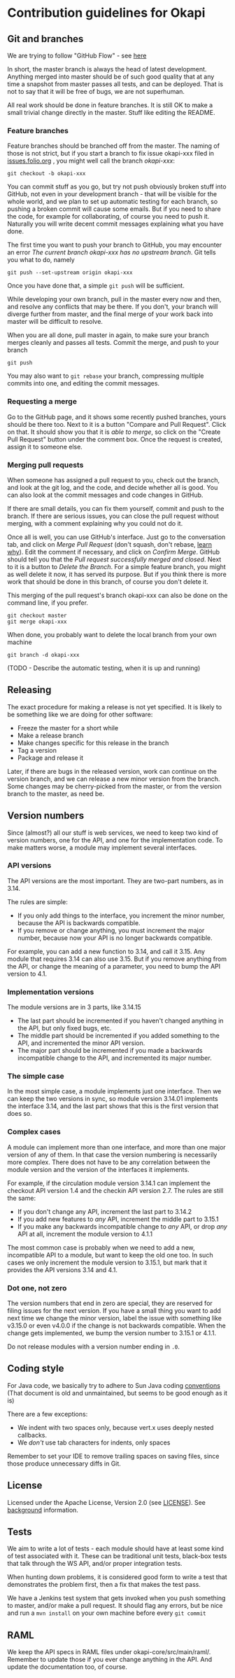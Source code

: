 # Contribution guidelines for Okapi

## Git and branches

We are trying to follow "GitHub Flow" - see
[here](http://scottchacon.com/2011/08/31/github-flow.html)

In short, the master branch is always the head of latest development. Anything
merged into master should be of such good quality that at any time a snapshot
from master passes all tests, and can be deployed. That is not to say that it
will be free of bugs, we are not superhuman.

All real work should be done in feature branches. It is still OK to make a
small trivial change directly in the master. Stuff like editing the README.


### Feature branches

Feature branches should be branched off from the master. The naming of those
is not strict, but if you start a branch to fix issue okapi-xxx filed in
[issues.folio.org](https://issues.folio.org/) , you might well call the
branch _okapi-xxx_:

    git checkout -b okapi-xxx

You can commit stuff as you go, but try not push obviously broken stuff into
GitHub, not even in your development branch - that will be visible for the
whole world, and we plan to set up automatic testing for each branch, so
pushing a broken commit will cause some emails. But if you need to share the
code, for example for collaborating, of course you need to push it. Naturally
you will write decent commit messages explaining what you have done.

The first time you want to push your branch to GitHub, you may encounter an
error _The current branch okapi-xxx has no upstream branch_. Git tells you
what to do, namely

    git push --set-upstream origin okapi-xxx

Once you have done that, a simple `git push` will be sufficient.

While developing your own branch, pull in the master every now and then, and
resolve any conflicts that may be there. If you don't, your branch
will diverge further from master, and the final merge of your work
back into master will be difficult to resolve.

When you are all done, pull master in again, to make sure your branch merges
cleanly and passes all tests. Commit the merge, and push to your branch

    git push

You may also want to `git rebase` your branch, compressing multiple commits
into one, and editing the commit messages.

### Requesting a merge

Go to the GitHub page, and it shows some recently pushed branches, yours should
be there too. Next to it is a button "Compare and Pull Request". Click on that.
It should show you that it is _able to merge_, so click on the "Create Pull
Request" button under the comment box. Once the request is created, assign it
to someone else.


### Merging pull requests

When someone has assigned a pull request to you, check out the branch, and
look at the git log, and the code, and decide whether all is good.
You can also look at the commit messages and code changes in GitHub.

If there are small details, you can fix them yourself, commit and push to the
branch. If there are serious issues, you can close the pull request without
merging, with a comment explaining why you could not do it.

Once all is well, you can use GitHub's interface. Just go to the
conversation tab, and click on _Merge Pull Request_ (don't squash, don't rebase,
[learn why](https://git-scm.com/book/en/v2/Git-Branching-Rebasing#The-Perils-of-Rebasing)).
Edit the comment if
necessary, and click on _Confirm Merge_. GitHub should tell you that the
_Pull request successfully merged and closed_. Next to it is a button to
_Delete the Branch_. For a simple feature branch, you might as well delete
it now, it has served its purpose. But if you think there is more work that
should be done in this branch, of course you don't delete it.

This merging of the pull request's branch okapi-xxx can also be done on the
command line, if you prefer.

    git checkout master
    git merge okapi-xxx

When done, you probably want to delete the local branch from your own machine

    git branch -d okapi-xxx

(TODO - Describe the automatic testing, when it is up and running)

## Releasing

The exact procedure for making a release is not yet specified. It is likely to
be something like we are doing for other software:

* Freeze the master for a short while
* Make a release branch
* Make changes specific for this release in the branch
* Tag a version
* Package and release it

Later, if there are bugs in the released version, work can continue on the
version branch, and we can release a new minor version from the branch. Some
changes may be cherry-picked from the master, or from the version branch to the
master, as need be.

## Version numbers

Since (almost?) all our stuff is web services, we need to keep two kind of
version numbers, one for the API, and one for the implementation code. To
make matters worse, a module may implement several interfaces.


### API versions

The API versions are the most important. They are two-part numbers, as in 3.14.

The rules are simple:

* If you only add things to the interface, you increment the minor number,
  because the API is backwards compatible.
* If you remove or change anything, you must increment the major number, because
  now your API is no longer backwards compatible.

For example, you can add a new function to 3.14, and call it 3.15. Any module
that requires 3.14 can also use 3.15. But if you remove anything from the API,
or change the meaning of a parameter, you need to bump the API version to 4.1.

### Implementation versions

The module versions are in 3 parts, like 3.14.15

* The last part should be incremented if you haven't changed anything in the API,
  but only fixed bugs, etc.
* The middle part should be incremented if you added something to the API, and
  incremented the minor API version.
* The major part should be incremented if you made a backwards incompatible change
  to the API, and incremented its major number.


### The simple case

In the most simple case, a module implements just one interface. Then we can
keep the two versions in sync, so module version 3.14.01 implements the interface
3.14, and the last part shows that this is the first version that does so.

### Complex cases

A module can implement more than one interface, and more than one major version
of any of them. In that case the version numbering is necessarily more complex.
There does not have to be any correlation between the module version and the
version of the interfaces it implements.

For example, if the circulation module version 3.14.1 can implement the checkout
API version 1.4 and the checkin API version 2.7. The rules are still the same:

* If you don't change any API, increment the last part to 3.14.2
* If you add new features to _any_ API, increment the middle part to 3.15.1
* If you make any backwards incompatible change to _any_ API, or drop _any_
  API at all, increment the module version to 4.1.1

The most common case is probably when we need to add a new, incompatible API
to a module, but want to keep the old one too. In such cases we only increment
the module version to 3.15.1, but mark that it provides the API versions 3.14
and 4.1.

### Dot one, not zero
The version numbers that end in zero are special, they are reserved for filing
issues for the next version. If you have a small thing you want to add next
time we change the minor version, label the issue with something like v3.15.0
or even v4.0.0 if the change is not backwards compatible. When the change gets
implemented, we bump the version number to 3.15.1 or 4.1.1.

Do not release modules with a version number ending in `.0`.


## Coding style

For Java code, we basically try to adhere to Sun Java coding
[conventions](http://www.oracle.com/technetwork/java/codeconvtoc-136057.html)
(That document is old and unmaintained, but seems to be good enough as it is)

There are a few exceptions:

* We indent with two spaces only, because vert.x uses deeply nested callbacks.
* We _don't_ use tab characters for indents, only spaces

Remember to set your IDE to remove trailing spaces on saving files,
since those produce unnecessary diffs in Git.

## License

Licensed under the Apache License, Version 2.0 (see [LICENSE](LICENSE)).
See [background](http://www.apache.org/licenses/) information.

## Tests

We aim to write a lot of tests - each module should have at least some kind of
test associated with it. These can be traditional unit tests, black-box tests
that talk through the WS API, and/or proper integration tests.

When hunting down problems, it is considered good form to write a test that
demonstrates the problem first, then a fix that makes the test pass.

We have a Jenkins test system that gets invoked when you push something
to master, and/or make a pull request. It should flag any errors, but be
nice and run a ```mvn install``` on your own machine before every
```git commit```

## RAML

We keep the API specs in RAML files under okapi-core/src/main/raml/. Remember to
update those if you ever change anything in the API. And update the documentation
too, of course.
